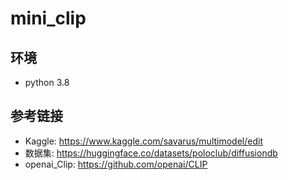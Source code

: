 # mini_clip
## 环境
- python 3.8
## 参考链接
- Kaggle: https://www.kaggle.com/savarus/multimodel/edit
- 数据集: https://huggingface.co/datasets/poloclub/diffusiondb
- openai_Clip: https://github.com/openai/CLIP
